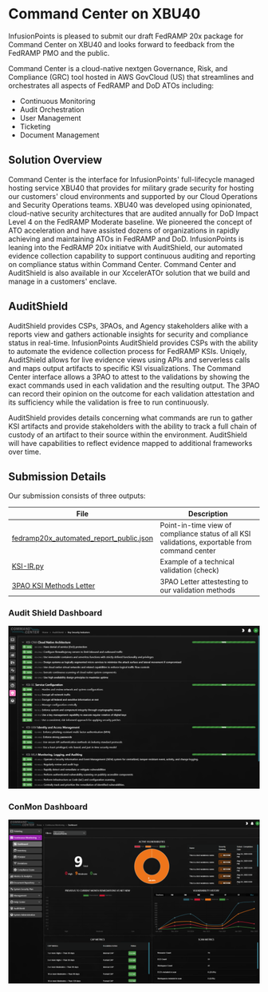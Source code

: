 # Command Center on XBU40
InfusionPoints is pleased to submit our draft FedRAMP 20x package for Command Center on XBU40 and looks forward to feedback from the FedRAMP PMO and the public. 

Command Center is a cloud-native nextgen Governance, Risk, and Compliance (GRC) tool hosted in AWS GovCloud (US) that streamlines and orchestrates all aspects of FedRAMP and DoD ATOs including:

- Continuous Monitoring
- Audit Orchestration
- User Management
- Ticketing
- Document Management

## Solution Overview
Command Center is the interface for InfusionPoints' full-lifecycle managed hosting service XBU40 that provides for military grade security for hosting our customers' cloud environments and supported by our Cloud Operations and Security Operations teams. XBU40 was developed using opinionated, cloud-native security architectures that are audited annually for DoD Impact Level 4 on the FedRAMP Moderate baseline. We pioneered the concept of ATO acceleration and have assisted dozens of organizations in rapidly achieving and maintaining ATOs in FedRAMP and DoD. InfusionPoints is leaning into the FedRAMP 20x initiatve with AuditShield, our automated evidence collection capability to support continuous auditing and reporting on compliance status within Command Center. Command Center and AuditShield is also available in our XccelerATOr solution that we build and manage in a customers' enclave.

## AuditShield
AuditShield provides CSPs, 3PAOs, and Agency stakeholders alike with a reports view and gathers actionable insights for security and compliance status in real-time. InfusionPoints AuditShield provides CSPs with the ability to automate the evidence collection process for FedRAMP KSIs. Uniqely, AuditShield allows for live evidence views using APIs and serverless calls and maps output artifacts to specific KSI visualizations. The Command Center interface allows a 3PAO to attest to the validations by showing the exact commands used in each validation and the resulting output. The 3PAO can record their opinion on the outcome for each validation attestation and its sufficiency while the validation is free to run continuously. 

AuditShield provides details concerning what commands are run to gather KSI artifacts and provide stakeholders with the ability to track a full chain of custody of an artifact to their source within the environment. AuditShield will have capabilities to reflect evidence mapped to additional frameworks over time. 

## Submission Details
Our submission consists of three outputs:

| File | Description |
|----------|----------|
| [fedramp20x_automated_report_public.json](fedramp20x_automated_report_public.json)    | Point-in-time view of compliance status of all KSI validations, exportable from command center  |
| [KSI-IR.py](KSI-IR.py)   | Example of a technical validation (check)    |
| [3PAO KSI Methods Letter](InfusionPoints-FedRAMP_20x_KSIs-Methods-Letter-05232025.pdf)  | 3PAO Letter attestesting to our validation methods |

### Audit Shield Dashboard
![Audit Shield](img/cc_auditshield.png)

### ConMon Dashboard
![Continuous Monitoring Dashboard in Command Center](img/cc_conmon.png)